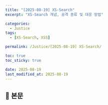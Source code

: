 ```yaml
---
title: "[2025-08-19] XS-Search"
excerpt: "XS-Search 개념, 공격 종류 및 대응 방법"

categories:
  - Justice
tags:
  - [XS-Search, XSS]

permalink: /Justice/[2025-08-19] XS-Search/

toc: true
toc_sticky: true

date: 2025-08-19
last_modified_at: 2025-08-19
---
```


## 🦥 본문

